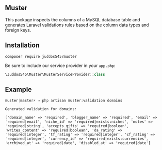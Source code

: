 ## Muster

This package inspects the columns of a MySQL database table and generates Laravel validations rules based on the column data types and foreign keys.

## Installation

```
composer require juddos545/muster
```

Be sure to include our service provider in your `app.php`:

```php
\Juddos545\Muster\MusterServiceProvider::class
```

## Example

```
muster|master⚡ ⇒ php artisan muster:validation domains

Generated validation for domains:

['domain_name' => 'required', 'blogger_name' => 'required', 'email' => 'required|email', 'niche_id' => 'required|exists:niches', 'notes' => 'required|string', 'accepts_gifts' => 'required|boolean', 'writes_content' => 'required|boolean', 'da_rating' => 'required|integer', 'tf_rating' => 'required|integer', 'cf_rating' => 'required|integer', 'currency_id' => 'required|exists:currencies', 'archived_at' => 'required|date', 'disabled_at' => 'required|date']
```